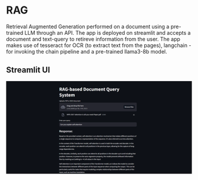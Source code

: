 # RAG
Retrieval Augmented Generation performed on a document using a pre-trained LLM through an API. The app is deployed on streamlit and accepts a document and text-query to retireve information from the user. 
The app makes use of tesseract for OCR (to extract text from the pages), langchain - for invoking the chain pipeline and a pre-trained llama3-8b model. 

## Streamlit UI
<img src = "ui.png">
